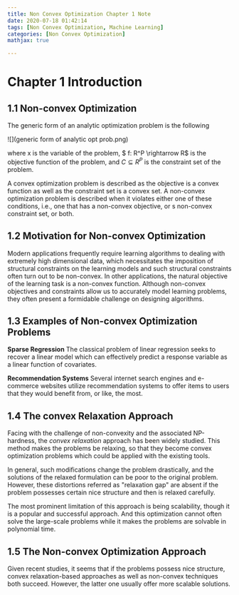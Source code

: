 ```yaml
---
title: Non Convex Optimization Chapter 1 Note
date: 2020-07-18 01:42:14
tags: [Non Convex Optimization, Machine Learning]
categories: [Non Convex Optimization]
mathjax: true

---
```


# Chapter 1 Introduction

## 1.1 Non-convex Optimization

The generic form of an analytic optimization problem is the following

![](generic form of analytic opt prob.png)

where x is the variable of the problem, $ f: R^P \rightarrow R$ is the objective function of the problem, and $C\subseteq R^P$ is the constraint set of the problem.

A convex optimization problem is  described as the objective is a convex function as well as the constraint set is a convex set. A non-convex optimization problem is described when it violates either one of these conditions, i.e., one that has a non-convex objective, or s non-convex constraint set, or both.

## 1.2 Motivation for Non-convex Optimization

Modern applications frequently require learning algorithms to dealing with extremely high dimensional data, which necessitates the imposition of structural constraints on the learning models and such structural constraints often turn out to be non-convex. In other applications, the natural objective of the learning task is a non-convex function. Although non-convex objectives and constraints allow us to accurately model learning problems, they often present a formidable challenge on designing algorithms.

## 1.3 Examples of Non-convex Optimization Problems

**Sparse Regression** The classical problem of linear regression seeks to recover a linear model which can effectively  predict a response variable as a linear function of covariates.

**Recommendation Systems** Several internet search engines and e-commerce websites utilize recommendation systems to offer items to users that they would benefit from, or like, the most.

## 1.4 The convex Relaxation Approach

 Facing with the challenge of non-convexity and the associated NP-hardness, the *convex relaxation* approach has been widely studied.  This method makes the problems be relaxing, so that they  become convex optimization problems which could be applied with the existing tools.

In general, such modifications change the problem drastically, and the solutions of the relaxed formulation can be poor to the original problem. However, these distortions referred as "relaxation gap" are absent if the problem possesses certain nice structure and then is relaxed carefully.

The most prominent limitation of this approach is being scalability, though it is a popular and successful approach. And this optimization cannot often solve the large-scale problems while it makes the problems are solvable in polynomial time.

## 1.5 The Non-convex Optimization Approach

Given recent studies, it seems that if the problems possess nice structure, convex relaxation-based approaches as well as non-convex techniques both succeed. However, the latter one usually offer more scalable solutions.
